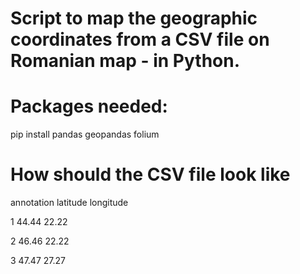 Script to map the geographic coordinates from a CSV file on Romanian map - in Python. 
=================
<b>Packages needed:</b>
=================
pip install pandas geopandas folium

<b>How should the CSV file look like</b>
=================
annotation	latitude	longitude

1	44.44	22.22

2	46.46	22.22

3	47.47	27.27

